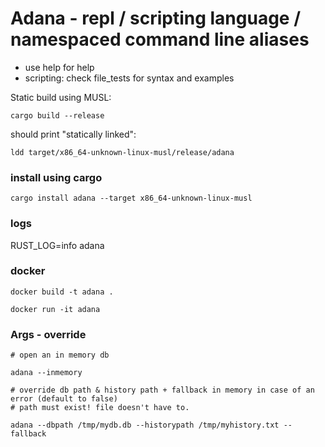 # Adana -  repl / scripting language / namespaced command line aliases 

- use help for help
- scripting: check file_tests for syntax and examples


Static build using MUSL:

```
cargo build --release 
```

should print "statically linked":

```
ldd target/x86_64-unknown-linux-musl/release/adana 

```

### install using cargo

```
cargo install adana --target x86_64-unknown-linux-musl 
```

### logs
RUST_LOG=info adana


### docker

```
docker build -t adana .

docker run -it adana 

```

### Args - override

``` 
# open an in memory db

adana --inmemory

```

```
# override db path & history path + fallback in memory in case of an error (default to false)
# path must exist! file doesn't have to.

adana --dbpath /tmp/mydb.db --historypath /tmp/myhistory.txt --fallback

```